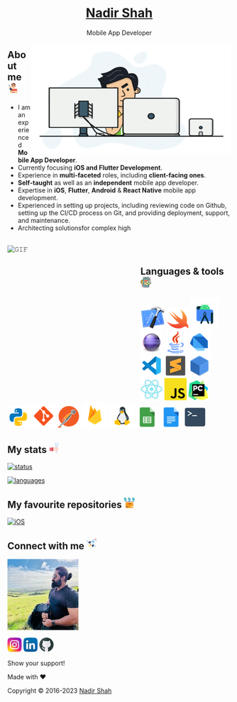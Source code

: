 <h1 align="center">
  <a href="https://linktr.ee/lonewolfnadhu">    
    Nadir Shah
  </a>
</h1>

<p align="center">
  Mobile App Developer
</p>

<img align="right" height="250" width="450" alt="GIF" src="https://github.com/lonewolfnadhu/lonewolfnadhu/blob/main/assets/development.gif"/>

## About me [<img src="https://github.com/lonewolfnadhu/lonewolfnadhu/blob/main/icons/auther-icon.png">](https://github.com/lonewolfnadhu)
- I am an experienced **Mobile App Developer**.
- Currently focusing **iOS and Flutter Development**.
- Experience in **multi-faceted** roles, including **client-facing ones**.
- **Self-taught** as well as an **independent** mobile app developer.
- Expertise in **iOS**, **Flutter**, **Android** & **React Native** mobile app development.
- Experienced in setting up projects, including reviewing code on Github,
  setting up the CI/CD process on Git, and providing deployment, support, and maintenance.
- Architecting solutionsfor complex high

<br>

<img align="left" height="300px" width="300px" alt="𝙶𝙸𝙵" src="https://camo.githubusercontent.com/3b7c592ede97b6138ffd4b1cc1541c2f3b11fd39/687474703a2f2f33312e6d656469612e74756d626c722e636f6d2f31376665613932306666333665663466356238373764353231366137616164392f74756d626c725f6d6f39786a65387a5a34317163626975666f315f313238302e676966"/>
<br/>

## Languages & tools [<img src="https://github.com/lonewolfnadhu/lonewolfnadhu/blob/main/icons/extras-icon.png">](https://github.com/lonewolfnadhu)
[<img src="https://github.com/lonewolfnadhu/lonewolfnadhu/blob/main/icons/xcode-icon.png">](https://github.com/lonewolfnadhu)
[<img src="https://github.com/lonewolfnadhu/lonewolfnadhu/blob/main/icons/swift-icon.png">](https://github.com/lonewolfnadhu)
[<img src="https://github.com/lonewolfnadhu/lonewolfnadhu/blob/main/icons/android-studio-icon.png">](https://github.com/lonewolfnadhu)
[<img src="https://github.com/lonewolfnadhu/lonewolfnadhu/blob/main/icons/eclipse-icon.png">](https://github.com/lonewolfnadhu)
[<img src="https://github.com/lonewolfnadhu/lonewolfnadhu/blob/main/icons/java-icon.png">](https://github.com/lonewolfnadhu)
[<img src="https://github.com/lonewolfnadhu/lonewolfnadhu/blob/main/icons/dart-icon.png">](https://github.com/lonewolfnadhu)
[<img src="https://github.com/lonewolfnadhu/lonewolfnadhu/blob/main/icons/vs-code-icon.png">](https://github.com/lonewolfnadhu)
[<img src="https://github.com/lonewolfnadhu/lonewolfnadhu/blob/main/icons/sublime-icon.png">](https://github.com/lonewolfnadhu)
[<img src="https://github.com/lonewolfnadhu/lonewolfnadhu/blob/main/icons/netbeans-icon.png">](https://github.com/lonewolfnadhu)
[<img src="https://github.com/lonewolfnadhu/lonewolfnadhu/blob/main/icons/react-native-icon.png">](https://github.com/lonewolfnadhu)
[<img src="https://github.com/lonewolfnadhu/lonewolfnadhu/blob/main/icons/java-script-icon.png">](https://github.com/lonewolfnadhu)
[<img src="https://github.com/lonewolfnadhu/lonewolfnadhu/blob/main/icons/pycharm-icon.png">](https://github.com/lonewolfnadhu)
[<img src="https://github.com/lonewolfnadhu/lonewolfnadhu/blob/main/icons/python-icon.png">](https://github.com/lonewolfnadhu)
[<img src="https://github.com/lonewolfnadhu/lonewolfnadhu/blob/main/icons/git-icon.png">](https://github.com/lonewolfnadhu)
[<img src="https://github.com/lonewolfnadhu/lonewolfnadhu/blob/main/icons/postman-icon.png">](https://github.com/lonewolfnadhu)
[<img src="https://github.com/lonewolfnadhu/lonewolfnadhu/blob/main/icons/firebase-icon.png">](https://github.com/lonewolfnadhu)
[<img src="https://github.com/lonewolfnadhu/lonewolfnadhu/blob/main/icons/linux-icon.png">](https://github.com/lonewolfnadhu)
[<img src="https://github.com/lonewolfnadhu/lonewolfnadhu/blob/main/icons/google-sheet-icon.png">](https://github.com/lonewolfnadhu)
[<img src="https://github.com/lonewolfnadhu/lonewolfnadhu/blob/main/icons/google-doc-icon.png">](https://github.com/lonewolfnadhu)
[<img src="https://github.com/lonewolfnadhu/lonewolfnadhu/blob/main/icons/terminal-icon.png">](https://github.com/lonewolfnadhu)


## My stats [<img src="https://github.com/lonewolfnadhu/lonewolfnadhu/blob/main/icons/install-icon.png">](https://github.com/lonewolfnadhu)
[![status](https://github-readme-stats.vercel.app/api?username=lonewolfnadhu&show_icons=true&theme=radical)](https://github.com/lonewolfnadhu)

[![languages](https://github-readme-stats.vercel.app/api/top-langs/?username=lonewolfnadhu&langs_count=8&layout=compact)](https://github.com/lonewolfnadhu)


## My favourite repositories [<img src="https://github.com/lonewolfnadhu/lonewolfnadhu/blob/main/icons/repository-icon.png">](https://github.com/lonewolfnadhu)
[![iOS](https://github-readme-stats.vercel.app/api/pin/?username=lonewolfnadhu&repo=ios)](https://github.com/lonewolfnadhu/ios)


## Connect with me [<img src="https://github.com/lonewolfnadhu/lonewolfnadhu/blob/main/icons/projects-icon.png">](https://github.com/lonewolfnadhu)

[<img src="https://github.com/lonewolfnadhu/lonewolfnadhu/blob/main/icons/nadir-icon.jpg">](https://linktr.ee/lonewolfnadhu)

[<img src="https://github.com/lonewolfnadhu/lonewolfnadhu/blob/main/icons/instagram-icon.png">](https://www.instagram.com/lonewolfnadhu/)
[<img src="https://github.com/lonewolfnadhu/lonewolfnadhu/blob/main/icons/linkedin-icon.png">](https://www.linkedin.com/in/lonewolfnadhu/)
[<img src="https://github.com/lonewolfnadhu/lonewolfnadhu/blob/main/icons/github-icon.png">](https://github.com/lonewolfnadhu)


Show your support!


Made with ❤️


Copyright © 2016-2023 [Nadir Shah](https://linktr.ee/lonewolfnadhu)
